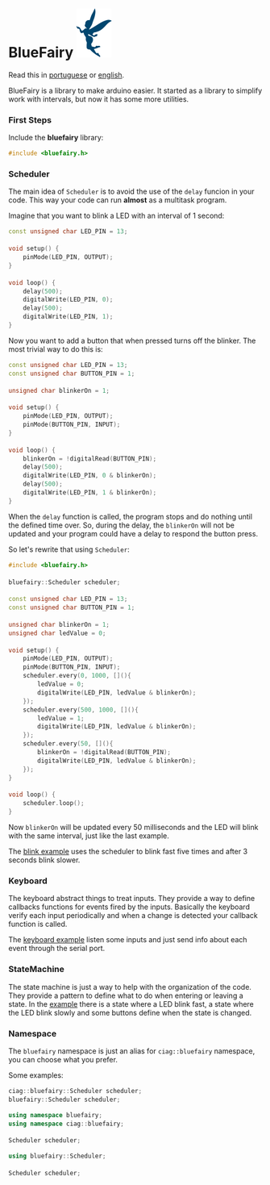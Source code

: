 # BlueFairy ![bluefairy logo](/assets/logo.svg)

Read this in [portuguese](README.pt_BR.md) or [english](README.md).

BlueFairy is a library to make arduino easier. It started as a library to simplify work with intervals, but now it has some more utilities.

### First Steps

Include the **bluefairy** library:
```c++
#include <bluefairy.h>
```


### Scheduler

The main idea of `Scheduler` is to avoid the use of the  `delay` funcion in your code.
This way your code can run **almost** as a multitask program.


Imagine that you want to blink a LED with an interval of 1 second:

```c++
const unsigned char LED_PIN = 13;

void setup() {
    pinMode(LED_PIN, OUTPUT);
}

void loop() {
    delay(500);
    digitalWrite(LED_PIN, 0);
    delay(500);
    digitalWrite(LED_PIN, 1);
}
```

Now you want to add a button that when pressed turns off the blinker. The most trivial way to do this is:


```c++
const unsigned char LED_PIN = 13;
const unsigned char BUTTON_PIN = 1;

unsigned char blinkerOn = 1;

void setup() {
    pinMode(LED_PIN, OUTPUT);
    pinMode(BUTTON_PIN, INPUT);
}

void loop() {
    blinkerOn = !digitalRead(BUTTON_PIN);
    delay(500);
    digitalWrite(LED_PIN, 0 & blinkerOn);
    delay(500);
    digitalWrite(LED_PIN, 1 & blinkerOn);
}
```

When the `delay` function is called, the program stops and do nothing until the defined time over. So, during the delay, the `blinkerOn` will not be updated and your program could have a delay to respond the button press.

So let's rewrite that using `Scheduler`:

```c++
#include <bluefairy.h>

bluefairy::Scheduler scheduler;

const unsigned char LED_PIN = 13;
const unsigned char BUTTON_PIN = 1;

unsigned char blinkerOn = 1;
unsigned char ledValue = 0;

void setup() {
    pinMode(LED_PIN, OUTPUT);
    pinMode(BUTTON_PIN, INPUT);
    scheduler.every(0, 1000, [](){
        ledValue = 0;
        digitalWrite(LED_PIN, ledValue & blinkerOn);
    });
    scheduler.every(500, 1000, [](){
        ledValue = 1;
        digitalWrite(LED_PIN, ledValue & blinkerOn);
    });
    scheduler.every(50, [](){
        blinkerOn = !digitalRead(BUTTON_PIN);
        digitalWrite(LED_PIN, ledValue & blinkerOn);
    });
}

void loop() {
    scheduler.loop();
}
```

Now `blinkerOn` will be updated every 50 milliseconds and the LED will blink with the same interval, just like the last example.

The [blink example](/examples/Blink/Blink.ino) uses the scheduler to blink fast five times and after 3 seconds blink slower.

### Keyboard

The keyboard abstract things to treat inputs. They provide a way to define callbacks functions for events fired by the inputs.
Basically the keyboard verify each input periodically and when a change is detected your callback function is called.

The [keyboard example](/examples/Keyboard/Keyboard.ino) listen some inputs and just send info about each event through the serial port.

### StateMachine

The state machine is just a way to help with the organization of the code. They provide a pattern to define what to do when entering or leaving a state. In the [example](/examples/State/State.ino) there is a state where a LED blink fast, a state where the LED blink slowly and some buttons define when the state is changed.

### Namespace

The `bluefairy` namespace is just an alias for `ciag::bluefairy` namespace, you can choose what you prefer.

Some examples:

```c++
ciag::bluefairy::Scheduler scheduler;
bluefairy::Scheduler scheduler;
```

```c++
using namespace bluefairy;
using namespace ciag::bluefairy;

Scheduler scheduler;
```

```c++
using bluefairy::Scheduler;

Scheduler scheduler;
```